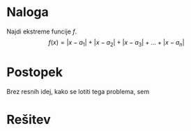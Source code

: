 # Naloga
Najdi ekstreme funcije $f$.
$$f(x) = |x-a_1| + |x-a_2| + |x-a_3| + ... + |x-a_n|$$
# Postopek
Brez resnih idej, kako se lotiti tega problema, sem 

# Rešitev
